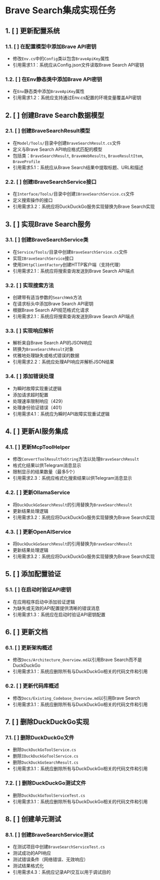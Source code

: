 # Brave Search集成实现任务

## 1. [ ] 更新配置系统
### 1.1. [ ] 在配置模型中添加Brave API密钥
- 修改`Env.cs`中的`Config`类以包含`BraveApiKey`属性
- 引用需求1.1：系统应从Config.json文件读取Brave Search API密钥

### 1.2. [ ] 在Env静态类中添加Brave API密钥
- 在`Env`静态类中添加`BraveApiKey`属性
- 引用需求1.2：系统应支持通过Env.cs配置的环境变量覆盖API密钥

## 2. [ ] 创建Brave Search数据模型
### 2.1. [ ] 创建BraveSearchResult模型
- 在`Model/Tools/`目录中创建`BraveSearchResult.cs`文件
- 定义与Brave Search API响应格式匹配的模型
- 包括类：`BraveSearchResult`, `BraveWebResults`, `BraveResultItem`, `BraveProfile`
- 引用需求5.1：系统应从Brave Search结果中提取标题、URL和描述

### 2.2. [ ] 创建IBraveSearchService接口
- 在`Interface/Tools/`目录中创建`IBraveSearchService.cs`文件
- 定义搜索操作的接口
- 引用需求3.2：系统应将DuckDuckGo服务实现替换为Brave Search实现

## 3. [ ] 实现Brave Search服务
### 3.1. [ ] 创建BraveSearchService类
- 在`Service/Tools/`目录中创建`BraveSearchService.cs`文件
- 实现`IBraveSearchService`接口
- 使用`IHttpClientFactory`创建HTTP客户端（支持代理）
- 引用需求2.1：系统应将搜索查询发送到Brave Search API端点

### 3.2. [ ] 实现搜索方法
- 创建带有适当参数的`SearchWeb`方法
- 在请求标头中添加Brave Search API密钥
- 根据Brave Search API规范格式化请求
- 引用需求2.1：系统应将搜索查询发送到Brave Search API端点

### 3.3. [ ] 实现响应解析
- 解析来自Brave Search API的JSON响应
- 转换为`BraveSearchResult`对象
- 优雅地处理缺失或格式错误的数据
- 引用需求2.2：系统应处理API响应并解析JSON结果

### 3.4. [ ] 添加错误处理
- 为瞬时故障实现重试逻辑
- 添加请求超时配置
- 处理速率限制响应（429）
- 处理身份验证错误（401）
- 引用需求4.1：系统应为瞬时API故障实现重试逻辑

## 4. [ ] 更新AI服务集成
### 4.1. [ ] 更新McpToolHelper
- 修改`ConvertToolResultToString`方法以处理`BraveSearchResult`
- 格式化结果以供Telegram消息显示
- 限制显示的结果数量（最多5个）
- 引用需求2.3：系统应格式化搜索结果以供Telegram消息显示

### 4.2. [ ] 更新OllamaService
- 将`DuckDuckGoSearchResult`的引用替换为`BraveSearchResult`
- 更新结果处理逻辑
- 引用需求3.2：系统应将DuckDuckGo服务实现替换为Brave Search实现

### 4.3. [ ] 更新OpenAIService
- 将`DuckDuckGoSearchResult`的引用替换为`BraveSearchResult`
- 更新结果处理逻辑
- 引用需求3.2：系统应将DuckDuckGo服务实现替换为Brave Search实现

## 5. [ ] 添加配置验证
### 5.1. [ ] 在启动时验证API密钥
- 在应用程序启动中添加验证逻辑
- 为缺失或无效的API配置提供清晰的错误消息
- 引用需求1.3：系统应在启动时验证API密钥配置

## 6. [ ] 更新文档
### 6.1. [ ] 更新架构概述
- 修改`Docs/Architecture_Overview.md`以引用Brave Search而不是DuckDuckGo
- 引用需求3.1：系统应删除所有与DuckDuckGo相关的代码文件和引用

### 6.2. [ ] 更新代码库概述
- 修改`Docs/Existing_Codebase_Overview.md`以引用Brave Search
- 引用需求3.1：系统应删除所有与DuckDuckGo相关的代码文件和引用

## 7. [ ] 删除DuckDuckGo实现
### 7.1. [ ] 删除DuckDuckGo文件
- 删除`DuckDuckGoToolService.cs`
- 删除`IDuckDuckGoToolService.cs`
- 删除`DuckDuckGoSearchResult.cs`
- 引用需求3.1：系统应删除所有与DuckDuckGo相关的代码文件和引用

### 7.2. [ ] 删除DuckDuckGo测试文件
- 删除`DuckDuckGoToolServiceTest.cs`
- 引用需求3.1：系统应删除所有与DuckDuckGo相关的代码文件和引用

## 8. [ ] 创建单元测试
### 8.1. [ ] 创建BraveSearchService测试
- 在测试项目中创建`BraveSearchServiceTest.cs`
- 测试成功的API响应
- 测试错误条件（网络错误、无效响应）
- 测试结果格式化
- 引用需求4.3：系统应记录API交互以用于调试目的